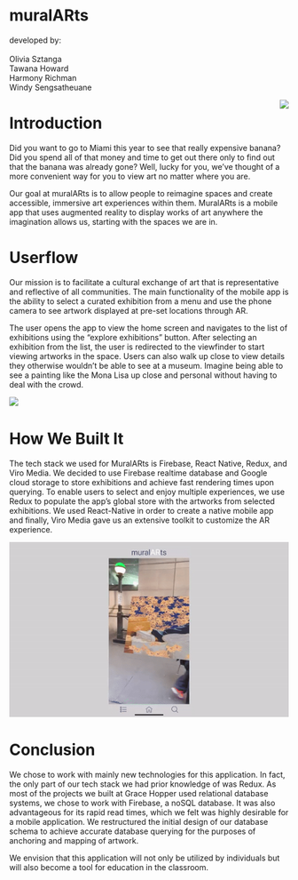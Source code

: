 # muralARts
developed by: <br/>
<br/>Olivia Sztanga
<br/>Tawana Howard
<br/>Harmony Richman
<br/>Windy Sengsatheuane

<img align="right" src="https://github.com/muralARts/AR/blob/master/homescreen.png">

# Introduction<br/>
Did you want to go to Miami this year to see that really expensive banana? Did you spend all of that money and time to get out there only to find out that the banana was already gone?  Well, lucky for you, we’ve thought of a more convenient way for you to view art no matter where you are. 

Our goal at muralARts is to allow people to reimagine spaces and create accessible, immersive art experiences within them. MuralARts is a mobile app that uses augmented reality to display works of art anywhere the imagination allows us, starting with the spaces we are in. 

# Userflow<br/>
Our mission is to facilitate a cultural exchange of art that is representative and reflective of all communities. The main functionality of the mobile app is the ability to select a curated exhibition from a menu and use the phone camera to see artwork displayed at pre-set locations through AR. 

The user opens the app to view the home screen and navigates to the list of exhibitions using the “explore exhibitions” button. After selecting an exhibition from the list, the user is redirected to the viewfinder to start viewing artworks in the space. Users can also walk up close to view details they otherwise wouldn’t be able to see at a museum.  Imagine being able to see a painting like the Mona Lisa up close and personal without having to deal with the crowd.

![](muralARtsUserFlow.gif)

# How We Built It<br/>
The tech stack we used for MuralARts is Firebase, React Native, Redux, and Viro Media. We decided to use Firebase realtime database and Google cloud storage to store exhibitions and achieve fast rendering times upon querying. To enable users to select and enjoy multiple experiences, we use Redux to populate the app’s global store with the artworks from selected exhibitions. We used React-Native in order to create a native mobile app and finally, Viro Media gave us an extensive toolkit to customize the AR experience.

![](muralARtsARScene.gif)

# Conclusion<br/>
We chose to work with mainly new technologies for this application. In fact, the only part of our tech stack we had prior knowledge of was Redux. As most of the projects we built at Grace Hopper used relational database systems, we chose to work with Firebase, a noSQL database. It was also advantageous for its rapid read times, which we felt was highly desirable for a mobile application. We restructured the initial design of our database schema to achieve accurate database querying for the purposes of anchoring and mapping of artwork.

We envision that this application will not only be utilized by individuals but will also become a tool for education in the classroom.





